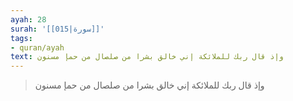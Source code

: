 ```yaml
---
ayah: 28
surah: '[[015|سورة]]'
tags:
- quran/ayah
text: وإذ قال ربك للملائكة إني خالق بشرا من صلصال من حمإ مسنون
---
```

> وإذ قال ربك للملائكة إني خالق بشرا من صلصال من حمإ مسنون
